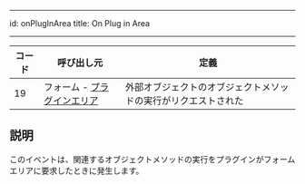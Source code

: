 - - -
id: onPlugInArea title: On Plug in Area
- - -

| コード | 呼び出し元                                                 | 定義                              |
| --- | ----------------------------------------------------- | ------------------------------- |
| 19  | フォーム - [プラグインエリア](FormObjects/pluginArea_overview.md) | 外部オブジェクトのオブジェクトメソッドの実行がリクエストされた |


## 説明

このイベントは、関連するオブジェクトメソッドの実行をプラグインがフォームエリアに要求したときに発生します。 